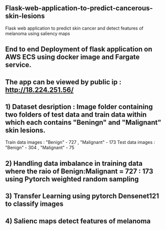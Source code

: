 

## Flask-web-application-to-predict-cancerous-skin-lesions

Flask web application to predict skin cancer and detect features of  melanoma using saliency maps 

## End  to end  Deployment of flask application on AWS ECS using docker image and  Fargate service. 

## The app can be viewed by public ip :  http://18.224.251.56/

## 1)  Dataset desription : Image folder containing two folders of test data and train data within which each contains "Beningn" and "Malignant" skin lesions.

Train data images : "Benign" - 727  , "Malignant" - 173 
Test data images : "Benign" - 304 , "Malignant" - 75

## 2) Handling data imbalance in training data where the raio of Benign:Malignant  = 727 : 173 using  Pytorch weighted random sampling 

## 3) Transfer Learning using pytorch Densenet121 to classify images 

## 4) Salienc maps detect features of melanoma
